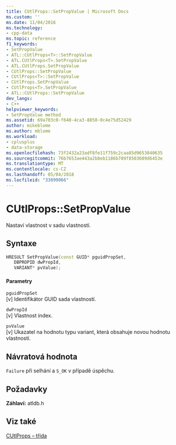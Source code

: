 ```yaml
---
title: CUtlProps::SetPropValue | Microsoft Docs
ms.custom: ''
ms.date: 11/04/2016
ms.technology:
- cpp-data
ms.topic: reference
f1_keywords:
- SetPropValue
- ATL::CUtlProps<T>::SetPropValue
- ATL.CUtlProps<T>.SetPropValue
- ATL.CUtlProps.SetPropValue
- CUtlProps::SetPropValue
- CUtlProps<T>::SetPropValue
- CUtlProps.SetPropValue
- CUtlProps<T>.SetPropValue
- ATL::CUtlProps::SetPropValue
dev_langs:
- C++
helpviewer_keywords:
- SetPropValue method
ms.assetid: 69a703c0-f640-4ca3-8850-0c4e75d52429
author: mikeblome
ms.author: mblome
ms.workload:
- cplusplus
- data-storage
ms.openlocfilehash: 73f2432a23adf8fe11f759c2caa85d9653040635
ms.sourcegitcommit: 76b7653ae443a2b8eb1186b789f8503609d6453e
ms.translationtype: MT
ms.contentlocale: cs-CZ
ms.lasthandoff: 05/04/2018
ms.locfileid: "33099066"
---
```

# <a name="cutlpropssetpropvalue"></a>CUtlProps::SetPropValue
Nastaví vlastnost v sadu vlastností.  
  
## <a name="syntax"></a>Syntaxe  
  
```cpp
HRESULT SetPropValue(const GUID* pguidPropSet,  
   DBPROPID dwPropId,  
   VARIANT* pvValue);  
```  
  
#### <a name="parameters"></a>Parametry  
 `pguidPropSet`  
 [v] Identifikátor GUID sada vlastností.  
  
 `dwPropId`  
 [v] Vlastnost index.  
  
 `pvValue`  
 [v] Ukazatel na hodnotu typu variant, která obsahuje novou hodnotu vlastnosti.  
  
## <a name="return-value"></a>Návratová hodnota  
 `Failure` při selhání a `S_OK` v případě úspěchu.  
  
## <a name="requirements"></a>Požadavky  
 **Záhlaví:** atldb.h  
  
## <a name="see-also"></a>Viz také  
 [CUtlProps – třída](../../data/oledb/cutlprops-class.md)